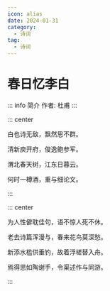 ```yaml
---
icon: alias
date: 2024-01-31
category:
  - 诗词
tag:
  - 诗词
---
```


# 春日忆李白

<!-- more -->

::: info 简介
作者: 杜甫
:::


::: center

白也诗无敌，飘然思不群。

清新庾开府，俊逸鲍参军。

渭北春天树，江东日暮云。

何时一樽酒，重与细论文。

:::


::: center 

为人性僻耽佳句，语不惊人死不休。

老去诗篇浑漫与，春来花鸟莫深愁。

新添水槛供垂钓，故着浮槎替入舟。

焉得思如陶谢手，令渠述作与同游。

:::